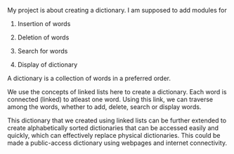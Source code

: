 My project is about creating a dictionary. I am supposed to add modules for

1. Insertion of words

2. Deletion of words

3. Search for words

4. Display of dictionary

A dictionary is a collection of words in a preferred order.

We use the concepts of linked lists here to create a dictionary. Each word is connected
(linked) to atleast one word. Using this link, we can traverse among the words, whether to add,
delete, search or display words.

This dictionary that we created using linked lists can be further extended to create
alphabetically sorted dictionaries that can be accessed easily and quickly, which can
effectively replace physical dictionaries. This could be made a public-access dictionary using
webpages and internet connectivity.

